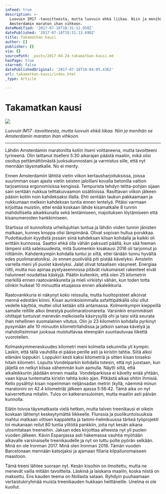 ```yaml
---
inFeed: true
description: >-
  Luovuin IM17 -tavoitteesta, mutta luovuin ehkä liikaa. Niin ja menihän se
  Amsterdamin maraton ihan vihkoon.
dateModified: '2017-07-18T10:31:12.950Z'
datePublished: '2017-07-18T10:31:13.690Z'
title: Takamatkan kausi
author: []
publisher: {}
via: {}
sourcePath: _posts/2017-04-24-takamatkan-kausi.md
hasPage: true
starred: false
datePublishedOriginal: '2017-07-18T10:04:05.436Z'
url: takamatkan-kausi/index.html
_type: Article

---
```

# Takamatkan kausi
![](https://the-grid-user-content.s3-us-west-2.amazonaws.com/0b3ac492-23a1-47d5-a04b-a6fc9040d0d6.jpg)

_Luovuin IM17 -tavoitteesta, mutta luovuin ehkä liikaa. Niin ja menihän se Amsterdamin maraton ihan vihkoon._

---

Lähdin Amsterdamin maratonilta kotiin itseni voittaneena, mutta tavoitteeni tyrineenä. Olin laittanut itselleni 5:30 aikarajan päästä maaliin, mikä olisi osoitus pettämättömästä juoksukunnostani ja varmistus sille, että nyt mennään täysmatkalle. No ei menty.

Ennen Amsterdamiin lähtöä vietin viikon kertausharjoituksissa, joissa suurimman osan ajasta vietin seisten jaloillani kovalla betonilla valtion tarjoamissa ergonomisissa kengissä. Tempurista tehdyn teltta-pohjan sijaan sain sentään nukkua telttakuivaamon sisätiloissa. Rasittavan viikon jälkeen pääsin kotiin noin kahdeksaksi illalla. Ehti sentään laukun pakkaamaan ja nukkumaan melkein kahdeksan tuntia ennen lentelyä. Pitäisi varmaan kirjoittaa muistiin, ettei enää koskaan lähde kisamatkalle 8 tunnin mahdollisella aikaikkunalla sekä lentämiseen, majoituksen löytämiseen että kisanumeroiden hankkimiseen.

Startissa oli kunnollista urheilujuhlan tuntua ja lähdin viiden tunnin jänisten matkaan, kunnes kroppa olisi lämpimänä. Olivat sopivan hullua porukkaa. Pudottauduin kyydistä jossain siinä kahdeksan kilsan kohdalla ja kaikki oli erittäin kunnossa. Saattoi ehkä olla vähän paksusti päällä, kun sää hieman lämpeni siitä sateisuudesta, mitä Suomenkin kisakausi 2016 oli tarjonnut jo riittämiin. Kahdenkympin kohdalla tuntui jo siltä, ettei tänään tunnu hyvältä edes puolimaratoniksi. Jo ennen puoliväliä piti pistää kävelyksi. Amstelin varrella meni yli puolet kävelyksi. Jalat olivat totaalisen väsyneet. Energiaa riitti, mutta nuo apinaa pystyasennossa pitävät riukumaiset rakenteet eivät halunneet noudattaa käskyjä. Päätin kuitenkin, että olen 25 kilometrin merkillä ennen raatovankkureita ja mieli virkistyi vähän, kun toden totta olinkin huikeat 10 minuuttia etuajassa ennen aikaleikkuria.

Raatovankkuria ei näkynyt koko reissulla, mutta huoltopisteet alkoivat mennä edestäni kiinni. Kisan aurinkoisimmalla asfalttipätkällä olisi ollut vedelle käyttöä, muttei ollut ketään sitä antamassa. Kolmenkympin kieppeillä samalle reitille alkoi ilmestyä puolimaratoonareita. Varsinkin ensimmäiset ohittajat tuntuivat menevän melkoisella käsirysyllä ohi ja taisi siitä seurata ihan rehellinen suomalainen vitutus. Olin jo 23 kilometrin kohdalla pyrkinyt pysymään alle 10 minuutin kilometritahdissa ja jatkoin samaa kävelyä ja mahdollisimman juoksua muistuttavaa eteenpäin suuntautuvaa liikettä vuorotellen.

Kolmaskymmeneskuudes kilometri meni kolmella sekunnilla yli kympin. Laskin, että tällä vauhdilla ei pääse perille asti ja kiristin tahtia. Siitä alkoi elämäni loppukiri. Loppukiri kesti kaksi kilometriä ja sitten kisan toiseksi hitain kilometri. Lopulta Vondelparkin kohdalla totesin, että nyt juostaan, kun jäljellä on nelkyt kilsaa vähemmän kuin aamulla. Näytti siltä, että aikaleikkuriin jäädään ennen maalia. Vondelparkissa ei kävelty enää yhtään, vaan kipua tuntematta kiristin tahtia koko ajan. Pitkästä aikaa ohitin ihmisiä. Kello pysähtyi kisan nopeimman neljänsadan metrin (kyllä, näemmä minun maratonini on 42.4 kilometriä) jälkeen ajassa 5:56:42\. Tämä aika on nyt kaiverrettuna mitaliin. Tulos on katkeransuloinen, mutta maaliin asti päivän kunnolla.

Elätin toivoa täysmatkasta vielä hetken, mutta talven treenikausi ei oikein koskaan lähtenyt keskeytymättä liikkeelle. Flunssia ja puolikuntoisuuksia mahtui matkaan viitisen kappaletta ja tammi-helmikuussa tärkeä työprojekti toi mukanaan reilut 80 tuntia ylitöitä pankkiin, joita nyt kesän aikana ulosmitataan treeneihin. Jaksan edes kirjoittaa aiheesta nyt yli puolen vuoden jälkeen. Kävin Espanjassa asti hakemassa vauhtia myöhään alkavalle varsinaiselle treenikaudelle ja nyt on tuttu polte pyörän selkään. Minä en ole Ironman 2017\. Minä olen Ironman 2018\. Tämän vuoden Barcelonaan mennään katsojaksi ja ajamaan fillaria kilpailunomaiseen maastoon.

Tämä treeni lähtee suoraan nyt. Kesän kisoihin on ilmoitettu, mutta ne menevät vailla mitään tavoitteita. Läskinä ja laiskana maaliin, koska niistä on maksettu. Ens kauden teema on Nollasta sataan. Ryhdyin puuhaamaan vertaistukiryhmää muista treenikauden hukkaan heittäneille. Unelma ei ole kuollut.